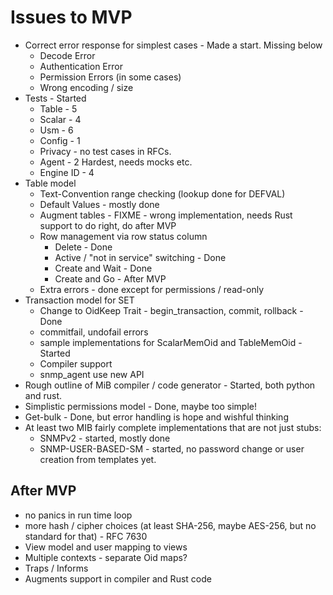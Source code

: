 # Issues to MVP

* Correct error response for simplest cases - Made a start. Missing below
  * Decode Error
  * Authentication Error
  * Permission Errors (in some cases)
  * Wrong encoding / size
* Tests - Started
  * Table - 5
  * Scalar - 4
  * Usm - 6
  * Config - 1
  * Privacy - no test cases in RFCs.
  * Agent -  2 Hardest, needs mocks etc.
  * Engine ID - 4
* Table model
  * Text-Convention range checking (lookup done for DEFVAL)
  * Default Values - mostly done
  * Augment tables - FIXME - wrong implementation, needs Rust support to do right, do after MVP
  * Row management via row status column
    * Delete - Done
    * Active / "not in service" switching - Done
    * Create and Wait - Done
    * Create and Go - After MVP
  * Extra errors - done except for permissions / read-only
* Transaction model for SET
  * Change to OidKeep Trait - begin_transaction, commit, rollback - Done
  * commitfail, undofail errors
  * sample implementations for ScalarMemOid and TableMemOid - Started
  * Compiler support
  * snmp_agent use new API
* Rough outline of MiB compiler / code generator - Started, both python and rust.
* Simplistic permissions model - Done, maybe too simple!
* Get-bulk - Done, but error handling is hope and wishful thinking
* At least two MIB fairly complete implementations that are not just stubs:
  * SNMPv2  - started, mostly done
  * SNMP-USER-BASED-SM - started, no password change or user creation from templates yet.


## After MVP

* no panics in run time loop
* more hash / cipher choices (at least SHA-256, maybe AES-256, but no standard for that) - RFC 7630
* View model and user mapping to views
* Multiple contexts - separate Oid maps?
* Traps / Informs
* Augments support in compiler and Rust code
